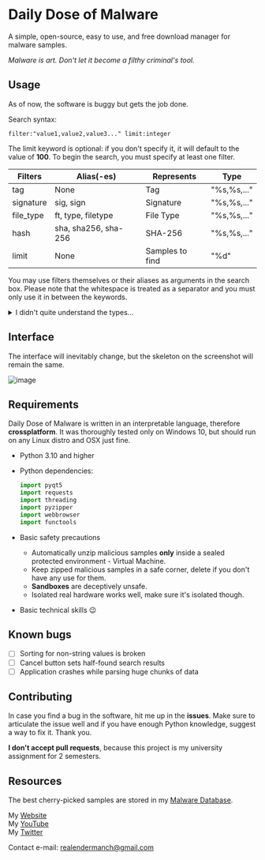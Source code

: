 # Daily Dose of Malware
A simple, open-source, easy to use, and free download manager for malware samples.

*Malware is art. Don't let it become a filthy criminal's tool.*

## Usage
As of now, the software is buggy but gets the job done.

Search syntax:

`filter:"value1,value2,value3..." limit:integer`

The limit keyword is optional: if you don't specify it, it will default to the value of **100**.
To begin the search, you must specify at least one filter.

Filters   | Alias(-es)            | Represents       | Type
--------- | --------------------- | ---------------- | ------
tag       | None                  | Tag              | "%s,%s,..."
signature | sig, sign             | Signature        | "%s,%s,..."
file_type | ft, type, filetype    | File Type        | "%s,%s,..."
hash      | sha, sha256, sha-256  | SHA-256          | "%s,%s,..."
limit     | None                  | Samples to find  | "%d"

You may use filters themselves or their aliases as arguments in the search box.
Please note that the whitespace is treated as a separator and you must only use it in between the keywords.

<details>
  <summary>I didn't quite understand the types...</summary>
  <p>The types used in the table follow the printf standard, here's the basic list of them:</p>
  <table>
    <thead>
        <tr>
            <th>Identifier</th>
            <th>Type</th>
        </tr>
    </thead>
    <tbody>
        <tr>
            <td>%s</td>
            <td>string</td>
        </tr>
        <tr>
            <td>%d</td>
            <td>int</td>
        </tr>
        <tr>
            <td>%f</td>
            <td>float</td>
        </tr>
    </tbody>
</table>
</details>

## Interface
The interface will inevitably change, but the skeleton on the screenshot will remain the same.

![image](https://user-images.githubusercontent.com/44542704/199207421-a8163fab-6d4a-40b3-b2bc-0c21e01e5358.png)

## Requirements
Daily Dose of Malware is written in an interpretable language, therefore **crossplatform**. It was thoroughly tested only on Windows 10, but should run on any Linux distro and OSX just fine.
* Python 3.10 and higher
* Python dependencies:

  ```python
  import pyqt5
  import requests
  import threading
  import pyzipper
  import webbrowser
  import functools
  ```
* Basic safety precautions
  * Automatically unzip malicious samples **only** inside a sealed protected environment - Virtual Machine.
  * Keep zipped malicious samples in a safe corner, delete if you don't have any use for them.
  * **Sandboxes** are deceptively unsafe.
  * Isolated real hardware works well, make sure it's isolated though.
* Basic technical skills :wink:

## Known bugs
- [ ] Sorting for non-string values is broken
- [ ] Cancel button sets half-found search results  
- [ ] Application crashes while parsing huge chunks of data

## Contributing
In case you find a bug in the software, hit me up in the **issues**. Make sure to articulate the issue well and if you have enough Python knowledge, suggest a way to fix it.
Thank you.

**I don't accept pull requests**, because this project is my university assignment for 2 semesters.

## Resources
The best cherry-picked samples are stored in my [Malware Database](http://github.com/Endermanch/MalwareDatabase "Malware Database").

My [Website](http://malwarewatch.org "MalwareWatch")<br>
My [YouTube](http://youtube.com/endermanch "YouTube")<br>
My [Twitter](http://twitter.com/endermanch "Twitter")

Contact e-mail: realendermanch@gmail.com
